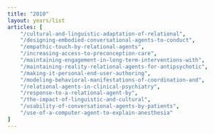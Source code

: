 ```yaml
---
title: "2010"
layout: years/list
articles: [
    "/cultural-and-linguistic-adaptation-of-relational",
    "/designing-embodied-conversational-agents-to-conduct",
    "/empathic-touch-by-relational-agents",
    "/increasing-access-to-preconception-care",
    "/maintaining-engagement-in-long-term-interventions-with",
    "/maintaining-reality-relational-agents-for-antipsychotic",
    "/making-it-personal-end-user-authoring",
    "/modeling-behavioral-manifestations-of-coordination-and",
    "/relational-agents-in-clinical-psychiatry",
    "/response-to-a-relational-agent-by",
    "/the-impact-of-linguistic-and-cultural",
    "/usability-of-conversational-agents-by-patients",
    "/use-of-a-computer-agent-to-explain-anesthesia"
]
---
```

